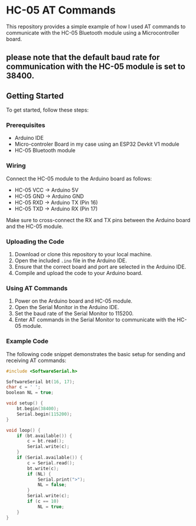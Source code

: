 # HC-05 AT Commands

This repository provides a simple example of how I used AT commands to communicate with the HC-05 Bluetooth module using a Microcontroller board.

## please note that the default baud rate for communication with the HC-05 module is set to 38400.

## Getting Started

To get started, follow these steps:

### Prerequisites

- Arduino IDE
- Micro-controler Board in my case using an ESP32 Devkit V1 module
- HC-05 Bluetooth module

### Wiring

Connect the HC-05 module to the Arduino board as follows:

- HC-05 VCC -> Arduino 5V
- HC-05 GND -> Arduino GND
- HC-05 RXD -> Arduino TX (Pin 16)
- HC-05 TXD -> Arduino RX (Pin 17)

Make sure to cross-connect the RX and TX pins between the Arduino board and the HC-05 module.

### Uploading the Code

1. Download or clone this repository to your local machine.
2. Open the included `.ino` file in the Arduino IDE.
3. Ensure that the correct board and port are selected in the Arduino IDE.
4. Compile and upload the code to your Arduino board.

### Using AT Commands

1. Power on the Arduino board and HC-05 module.
2. Open the Serial Monitor in the Arduino IDE.
3. Set the baud rate of the Serial Monitor to 115200.
4. Enter AT commands in the Serial Monitor to communicate with the HC-05 module.

### Example Code

The following code snippet demonstrates the basic setup for sending and receiving AT commands:

```cpp
#include <SoftwareSerial.h>

SoftwareSerial bt(16, 17);
char c = ' ';
boolean NL = true;

void setup() {
    bt.begin(38400);
    Serial.begin(115200);
}

void loop() {
    if (bt.available()) {
        c = bt.read();
        Serial.write(c);
    }
    if (Serial.available()) {
        c = Serial.read();
        bt.write(c);
        if (NL) {
            Serial.print(">");
            NL = false;
        }
        Serial.write(c);
        if (c == 10)
            NL = true;
    }
}
```
